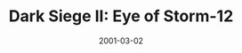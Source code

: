 ---
mission_id: dsiege2
editorsChoice:
title: "Dark Siege II: Eye of Storm-12"
authors: 
    - "TJ13"
date: 2001-03-02
filename: "dsiege2.zip"
description: "After getting a free ride on Imperial ship Storm-12 to planet Gurutha, you must shut down the Storm-12 engines and leave the ship. Gurutha hides an underground Imperial weapons testing and trading facility. You must invade the Imperial facility and steal their back-up data tape inside it."
cover:
levelReplaced:	SECBASE
difficulty: yes
bm:	yes
fme: yes
wax: yes
three_do: yes
voc: yes
gmd: yes
vue: no
lfd: yes
base: "New level from scratch" 
editors: "WEDIT 3.2"

---